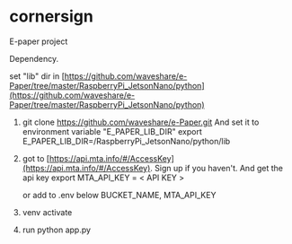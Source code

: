 # cornersign

E-paper project

Dependency. 

set "lib" dir in [https://github.com/waveshare/e-Paper/tree/master/RaspberryPi_JetsonNano/python](https://github.com/waveshare/e-Paper/tree/master/RaspberryPi_JetsonNano/python)

1. git clone https://github.com/waveshare/e-Paper.git
And set it to environment variable "E_PAPER_LIB_DIR"
export E_PAPER_LIB_DIR=<Directory where you have e-Paper Project>/RaspberryPi_JetsonNano/python/lib


2. got to [https://api.mta.info/#/AccessKey](https://api.mta.info/#/AccessKey). Sign up if you haven't. 
   And get the api key 
   export MTA_API_KEY = < API KEY > 

   or add to .env below
   BUCKET_NAME, MTA_API_KEY

3. venv activate
4. run python app.py

